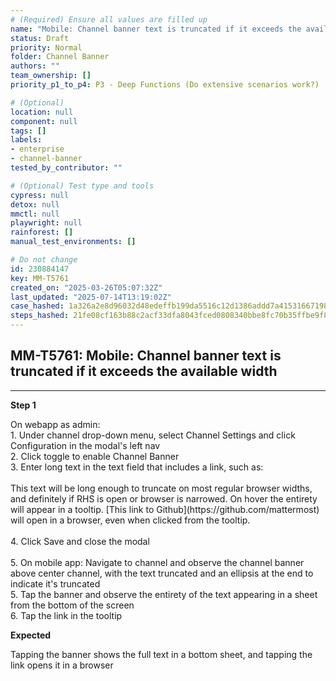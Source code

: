 ```yaml
---
# (Required) Ensure all values are filled up
name: "Mobile: Channel banner text is truncated if it exceeds the available width"
status: Draft
priority: Normal
folder: Channel Banner
authors: ""
team_ownership: []
priority_p1_to_p4: P3 - Deep Functions (Do extensive scenarios work?)

# (Optional)
location: null
component: null
tags: []
labels:
- enterprise
- channel-banner
tested_by_contributor: ""

# (Optional) Test type and tools
cypress: null
detox: null
mmctl: null
playwright: null
rainforest: []
manual_test_environments: []

# Do not change
id: 230884147
key: MM-T5761
created_on: "2025-03-26T05:07:32Z"
last_updated: "2025-07-14T13:19:02Z"
case_hashed: 1a326a2e8d96032d48edeffb199da5516c12d1386addd7a4153166719869835009e195929df8e9ebd6c3969d2ecd41e8
steps_hashed: 21fe08cf163b88c2acf33dfa8043fced0808340bbe8fc70b35ffbe9f881a0f4bec2c3a4b37085ffbb1188a7a1f884d65
---
```


<!-- (Auto-generated) Based on frontmatter's "key" and "name" -->

## MM-T5761: Mobile: Channel banner text is truncated if it exceeds the available width

---

**Step 1**

On webapp as admin:\
1\. Under channel drop-down menu, select Channel Settings and click Configuration in the modal's left nav\
2\. Click toggle to enable Channel Banner\
3\. Enter long text in the text field that includes a link, such as:\
\
This text will be long enough to truncate on most regular browser widths, and definitely if RHS is open or browser is narrowed. On hover the entirety will appear in a tooltip. \[This link to Github]\(https\://github.com/mattermost) will open in a browser, even when clicked from the tooltip.\
\
4\. Click Save and close the modal\
\
5\. On mobile app: Navigate to channel and observe the channel banner above center channel, with the text truncated and an ellipsis at the end to indicate it's truncated\
5\. Tap the banner and observe the entirety of the text appearing in a sheet from the bottom of the screen\
6\. Tap the link in the tooltip

**Expected**

Tapping the banner shows the full text in a bottom sheet, and tapping the link opens it in a browser
